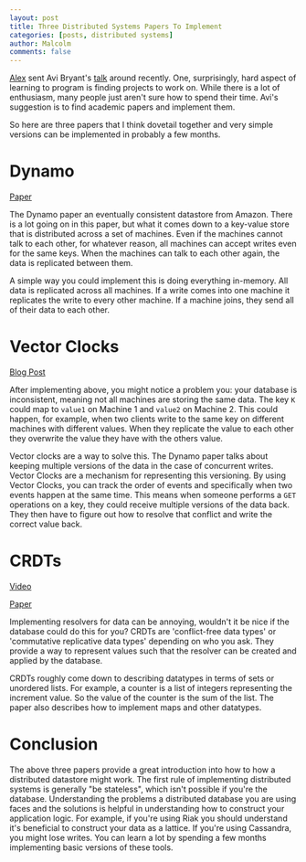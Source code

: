 ```yaml
---
layout: post
title: Three Distributed Systems Papers To Implement
categories: [posts, distributed systems]
author: Malcolm
comments: false
---
```


[Alex](http://nullspace.io/) sent Avi Bryant's [talk](http://vimeo.com/4763707)
around recently.  One, surprisingly, hard aspect of learning to program is
finding projects to work on.  While there is a lot of enthusiasm, many people
just aren't sure how to spend their time.  Avi's suggestion is to find academic
papers and implement them.

So here are three papers that I think dovetail together and very simple versions
can be implemented in probably a few months.

Dynamo
======

[Paper](http://www.allthingsdistributed.com/files/amazon-dynamo-sosp2007.pdf)

The Dynamo paper an eventually consistent datastore from Amazon.  There is a lot
going on in this paper, but what it comes down to a key-value store that is
distributed across a set of machines.  Even if the machines cannot talk to each
other, for whatever reason, all machines can accept writes even for the same
keys.  When the machines can talk to each other again, the data is replicated
between them.

A simple way you could implement this is doing everything in-memory.  All data
is replicated across all machines.  If a write comes into one machine it
replicates the write to every other machine.  If a machine joins, they send all
of their data to each other.

Vector Clocks
=============

[Blog Post](http://docs.basho.com/riak/latest/theory/concepts/Vector-Clocks/)

After implementing above, you might notice a problem you: your database is
inconsistent, meaning not all machines are storing the same data.  The key `K`
could map to `value1` on Machine 1 and `value2` on Machine 2.  This could
happen, for example, when two clients write to the same key on different
machines with different values.  When they replicate the value to each other
they overwrite the value they have with the others value.

Vector clocks are a way to solve this.  The Dynamo paper talks about keeping
multiple versions of the data in the case of concurrent writes. Vector Clocks
are a mechanism for representing this versioning.  By using Vector Clocks, you
can track the order of events and specifically when two events happen at the
same time.  This means when someone performs a `GET` operations on a key, they
could receive multiple versions of the data back.  They then have to figure out
how to resolve that conflict and write the correct value back.

CRDTs
=====

[Video](http://research.microsoft.com/apps/video/dl.aspx?id=153540)

[Paper](http://hal.inria.fr/docs/00/60/93/99/PDF/RR-7687.pdf)

Implementing resolvers for data can be annoying, wouldn't it be nice if the
database could do this for you?  CRDTs are 'conflict-free data types' or
'commutative replicative data types' depending on who you ask.  They provide a
way to represent values such that the resolver can be created and applied by the
database.

CRDTs roughly come down to describing datatypes in terms of sets or unordered
lists.  For example, a counter is a list of integers representing the increment
value.  So the value of the counter is the sum of the list.  The paper also
describes how to implement maps and other datatypes.

Conclusion
==========

The above three papers provide a great introduction into how to how a
distributed datastore might work.  The first rule of implementing distributed
systems is generally "be stateless", which isn't possible if you're the
database.  Understanding the problems a distributed database you are using faces
and the solutions is helpful in understanding how to construct your application
logic. For example, if you're using Riak you should understand it's beneficial
to construct your data as a lattice.  If you're using Cassandra, you might lose
writes.  You can learn a lot by spending a few months implementing basic
versions of these tools.
